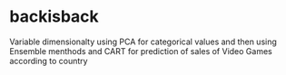 # backisback
Variable dimensionalty using PCA for categorical values and then using Ensemble menthods and CART for prediction 
of sales of Video Games according to country
